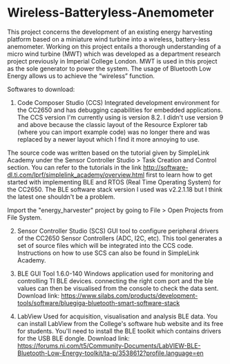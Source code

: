 # Wireless-Batteryless-Anemometer


This project concerns the development of an existing energy harvesting platform based on a miniature wind turbine into a wireless, battery-less anemometer. Working on this project entails a thorough understanding of a micro wind turbine (MWT) which was developed as a department research project previously in Imperial College London. MWT is used in this project as the sole generator to power the system. The usage of Bluetooth Low Energy allows us to achieve the “wireless” function.

Softwares to download:
1. Code Composer Studio (CCS)
Integrated development environment for the CC2650 and has debugging capabilities for embedded applications. The CCS version I'm currently using is version 8.2. I didn't use version 9 and above because the classic layout of the Resource Explorer tab (where you can import example code) was no longer there and was replaced by a newer layout which I find it more annoying to use.

The source code was written based on the tutorial given by SimpleLink Academy under the Sensor Controller Studio > Task Creation and Control section. You can refer to the tutorials in the link http://software-dl.ti.com/lprf/simplelink_academy/overview.html first to learn how to get started with implementing BLE and RTOS (Real Time Operating System) for the CC2650. The BLE software stack version I used was v2.2.1.18 but I think the latest one shouldn't be a problem.

Import the "energy_harvester" project by going to File > Open Projects from File System.

2. Sensor Controller Studio (SCS)
GUI tool to configure peripheral drivers of the CC2650 Sensor Controllers (ADC, I2C, etc). This tool generates a set of source files which will be integrated into the CCS code. Instructions on how to use SCS can also be found in SimpleLink Academy. 

3. BLE GUI Tool 1.6.0-140
Windows application used for monitoring and controlling TI BLE devices. connecting the right com port and the ble values can then be visualised from the console to check the data sent. Download link: https://www.silabs.com/products/development-tools/software/bluegiga-bluetooth-smart-software-stack

4. LabView
Used for acquisition, visualisation and analysis BLE data. You can install LabView from the College's software hub website and its free for students. You'll need to install the BLE toolkit which contains drivers for the USB BLE dongle. Download link: https://forums.ni.com/t5/Community-Documents/LabVIEW-BLE-Bluetooth-Low-Energy-toolkit/ta-p/3538612?profile.language=en

